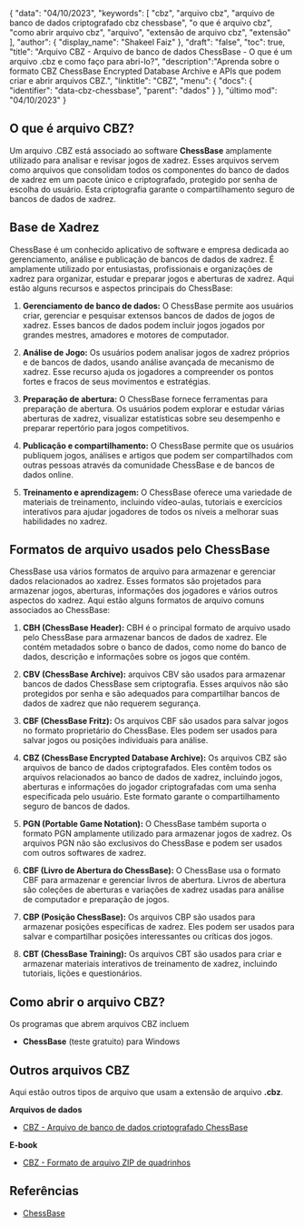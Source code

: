 {
"data": "04/10/2023",
  "keywords": [
"cbz",
"arquivo cbz",
"arquivo de banco de dados criptografado cbz chessbase",
"o que é arquivo cbz",
"como abrir arquivo cbz",
"arquivo",
"extensão de arquivo cbz",
"extensão"
],
  "author": {
"display_name": "Shakeel Faiz"
},
"draft": "false",
"toc": true,
"title": "Arquivo CBZ - Arquivo de banco de dados ChessBase - O que é um arquivo .cbz e como faço para abri-lo?",
  "description":"Aprenda sobre o formato CBZ ChessBase Encrypted Database Archive e APIs que podem criar e abrir arquivos CBZ.",
"linktitle": "CBZ",
  "menu": {
    "docs": {
      "identifier": "data-cbz-chessbase",
"parent": "dados"
}
},
"último mod": "04/10/2023"
}

## O que é arquivo CBZ?

Um arquivo .CBZ está associado ao software **ChessBase** amplamente utilizado para analisar e revisar jogos de xadrez. Esses arquivos servem como arquivos que consolidam todos os componentes do banco de dados de xadrez em um pacote único e criptografado, protegido por senha de escolha do usuário. Esta criptografia garante o compartilhamento seguro de bancos de dados de xadrez.

## Base de Xadrez

ChessBase é um conhecido aplicativo de software e empresa dedicada ao gerenciamento, análise e publicação de bancos de dados de xadrez. É amplamente utilizado por entusiastas, profissionais e organizações de xadrez para organizar, estudar e preparar jogos e aberturas de xadrez. Aqui estão alguns recursos e aspectos principais do ChessBase:

1. **Gerenciamento de banco de dados:** O ChessBase permite aos usuários criar, gerenciar e pesquisar extensos bancos de dados de jogos de xadrez. Esses bancos de dados podem incluir jogos jogados por grandes mestres, amadores e motores de computador.
    












2. **Análise de Jogo:** Os usuários podem analisar jogos de xadrez próprios e de bancos de dados, usando análise avançada de mecanismo de xadrez. Esse recurso ajuda os jogadores a compreender os pontos fortes e fracos de seus movimentos e estratégias.
    












3. **Preparação de abertura:** O ChessBase fornece ferramentas para preparação de abertura. Os usuários podem explorar e estudar várias aberturas de xadrez, visualizar estatísticas sobre seu desempenho e preparar repertório para jogos competitivos.
    












4. **Publicação e compartilhamento:** O ChessBase permite que os usuários publiquem jogos, análises e artigos que podem ser compartilhados com outras pessoas através da comunidade ChessBase e de bancos de dados online.
    












5. **Treinamento e aprendizagem:** O ChessBase oferece uma variedade de materiais de treinamento, incluindo vídeo-aulas, tutoriais e exercícios interativos para ajudar jogadores de todos os níveis a melhorar suas habilidades no xadrez.

## Formatos de arquivo usados pelo ChessBase

ChessBase usa vários formatos de arquivo para armazenar e gerenciar dados relacionados ao xadrez. Esses formatos são projetados para armazenar jogos, aberturas, informações dos jogadores e vários outros aspectos do xadrez. Aqui estão alguns formatos de arquivo comuns associados ao ChessBase:

1. **CBH (ChessBase Header):** CBH é o principal formato de arquivo usado pelo ChessBase para armazenar bancos de dados de xadrez. Ele contém metadados sobre o banco de dados, como nome do banco de dados, descrição e informações sobre os jogos que contém.
    












2. **CBV (ChessBase Archive):** arquivos CBV são usados para armazenar bancos de dados ChessBase sem criptografia. Esses arquivos não são protegidos por senha e são adequados para compartilhar bancos de dados de xadrez que não requerem segurança.
    












3. **CBF (ChessBase Fritz):** Os arquivos CBF são usados para salvar jogos no formato proprietário do ChessBase. Eles podem ser usados para salvar jogos ou posições individuais para análise.
    












4. **CBZ (ChessBase Encrypted Database Archive):** Os arquivos CBZ são arquivos de banco de dados criptografados. Eles contêm todos os arquivos relacionados ao banco de dados de xadrez, incluindo jogos, aberturas e informações do jogador criptografadas com uma senha especificada pelo usuário. Este formato garante o compartilhamento seguro de bancos de dados.
    












5. **PGN (Portable Game Notation):** O ChessBase também suporta o formato PGN amplamente utilizado para armazenar jogos de xadrez. Os arquivos PGN não são exclusivos do ChessBase e podem ser usados com outros softwares de xadrez.
    












6. **CBF (Livro de Abertura do ChessBase):** O ChessBase usa o formato CBF para armazenar e gerenciar livros de abertura. Livros de abertura são coleções de aberturas e variações de xadrez usadas para análise de computador e preparação de jogos.
    












7. **CBP (Posição ChessBase):** Os arquivos CBP são usados para armazenar posições específicas de xadrez. Eles podem ser usados para salvar e compartilhar posições interessantes ou críticas dos jogos.
    












8. **CBT (ChessBase Training):** Os arquivos CBT são usados para criar e armazenar materiais interativos de treinamento de xadrez, incluindo tutoriais, lições e questionários.
    












## Como abrir o arquivo CBZ?

Os programas que abrem arquivos CBZ incluem

- **ChessBase** (teste gratuito) para Windows

## Outros arquivos CBZ

Aqui estão outros tipos de arquivo que usam a extensão de arquivo **.cbz**.

**Arquivos de dados**
- [CBZ - Arquivo de banco de dados criptografado ChessBase](/pt/data/cbz-chessbase/)

**E-book**
- [CBZ - Formato de arquivo ZIP de quadrinhos](/pt/ebook/cbz/)

## Referências
* [ChessBase](https://en.wikipedia.org/wiki/ChessBase)

